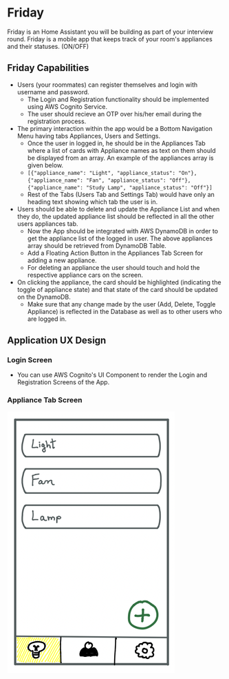 # Friday

Friday is an Home Assistant you will be building as part of your interview round. Friday is a mobile app that keeps track of your room's appliances and their statuses. (ON/OFF)

## Friday Capabilities 

* Users (your roommates) can register themselves and login with username and password.
  * The Login and Registration functionality should be implemented using AWS Cognito Service.
  * The user should recieve an OTP over his/her email during the registration process. 
* The primary interaction within the app would be a Bottom Navigation Menu having tabs Appliances, Users and Settings.  
  * Once the user in logged in, he should be in the Appliances Tab where a list of cards with Appliance names as text on them should be displayed from an array. An example of the appliances array is given below.
  * ```[{"appliance_name": "Light", "appliance_status": "On"}, {"appliance_name": "Fan", "appliance_status": "Off"}, {"appliance_name": "Study Lamp", "appliance_status": "Off"}]```
  * Rest of the Tabs (Users Tab and Settings Tab) would have only an heading text showing which tab the user is in.
* Users should be able to delete and update the Appliance List and when they do, the updated appliance list should be reflected in all the other users appliances tab.
  * Now the App should be integrated with AWS DynamoDB in order to get the appliance list of the logged in user. The above appliances array should be retrieved from DynamoDB Table.
  * Add a Floating Action Button in the Appliances Tab Screen for adding a new appliance.
  * For deleting an appliance the user should touch and hold the respective appliance cars on the screen.
* On clicking the appliance, the card should be highlighted (indicating the toggle of appliance state) and that state of the card should be updated on the DynamoDB.
  * Make sure that any change made by the user (Add, Delete, Toggle Appliance) is reflected in the Database as well as to other users who are logged in.

## Application UX Design

### Login Screen

* You can use AWS Cognito's UI Component to render the Login and Registration Screens of the App.

### Appliance Tab Screen

![picture alt](https://github.com/euclid-ai/AssignmentProject/blob/main/ApplianceTab3.png "Title is optional")


